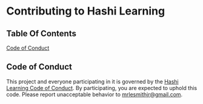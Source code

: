 # Contributing to Hashi Learning

## Table Of Contents

[Code of Conduct](#code-of-conduct)

## Code of Conduct

This project and everyone participating in it is governed by the [Hashi Learning Code of Conduct](CODE_OF_CONDUCT.md). By participating, you are expected to uphold this code. Please report unacceptable behavior to [mrlesmithjr@gmail.com](mailto:mrlesmithjr@gmail.com).

